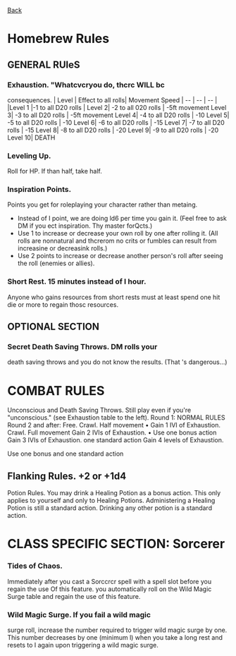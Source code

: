 [Back](ErubounesuWikiMain.md)

# Homebrew Rules

## GENERAL RUleS
### Exhaustion. "Whatcvcryou do, thcrc WILL bc
consequences.
| Level | Effect to all rolls| Movement Speed
| -- | -- | -- |
|Level 1 |-1 to all D20 rolls |
Level 2| -2 to all 020 rolls | -5ft movement
Level 3| -3 to all D20 rolls | -5ft movement
Level 4| -4 to all D20 rolls | -10
Level 5| -5 to all D20 rolls | -10
Level 6| -6 to all D20 rolls | -15
Level 7| -7 to all D20 rolls | -15
Level 8| -8 to all D20 rolls | -20
Level 9| -9 to all D20 rolls | -20
Level 10| DEATH

### Leveling Up.
Roll for HP. If than half, take half.

### Inspiration Points.
Points you get for
roleplaying your character rather than metaing.
- Instead of I point, we are doing ld6 per
time you gain it. (Feel free to ask DM if you
ect inspiration. Thy master forQcts.)
- Use 1 to increase or decrease your
own roll by one after rolling it. (All
rolls are nonnatural and thcrerom no crits
or fumbles can result from increasine or
decreasink rolls.)
- Use 2 points to increase or decrease
another person's roll after seeing the roll
(enemies or allies).

### Short Rest. 15 minutes instead of I hour.
Anyone who gains resources from short rests
must at least spend one hit die or more to
regain thosc resources.

## OPTIONAL SECTION
### Secret Death Saving Throws. DM rolls your
death saving throws and you do not know the
results. (That 's dangerous...)

# COMBAT RULES
Unconscious and Death Saving Throws.
Still play even if you're "unconscious."
(see Exhaustion table to the left).
Round 1: NORMAL RULES
Round 2 and after:
Free. Crawl. Half movement
• Gain 1 IVI of Exhaustion.
Crawl. Full movement
Gain 2 IVIs of Exhaustion.
•
Use one bonus action
Gain 3 IVIs of Exhaustion.
one standard action
Gain 4 levels of Exhaustion.

Use one bonus and one standard action


## Flanking Rules. +2 or +1d4
Potion Rules. You may drink a Healing Potion
as a bonus action. This only applies to yourself
and only to Healing Potions. Administering a
Healing Potion is still a standard action.
Drinking any other potion is a standard action.

# CLASS SPECIFIC SECTION: Sorcerer

### Tides of Chaos. 
Immediately after you cast a
Sorccrcr spell with a spell slot before you
regain the use Of this feature. you
automatically roll on the Wild Magic Surge
table and regain the use of this feature.

### Wild Magic Surge. If you fail a wild magic
surge roll, increase the number required to
trigger wild magic surge by one. This number
decreases by one (minimum l) when you take a
long rest and resets to I again upon triggering
a wild magic surge.